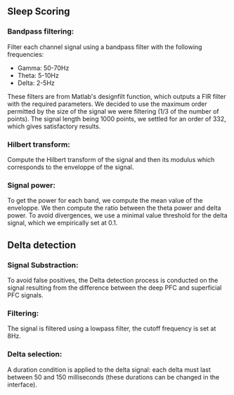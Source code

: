 ## Sleep Scoring

### Bandpass filtering:

Filter each channel signal using a bandpass filter with the following frequencies:

* Gamma: 50-70Hz
* Theta: 5-10Hz
* Delta: 2-5Hz

These filters are from Matlab's designfilt function, which outputs a FIR filter with the required parameters. We decided to use the maximum order permitted by the size of the signal we were filtering (1/3 of the number of points). The signal length being 1000 points, we settled for an order of 332, which gives satisfactory results.

### Hilbert transform:

Compute the Hilbert transform of the signal and then its modulus which corresponds to the enveloppe of the signal.

### Signal power:

To get the power for each band, we compute the mean value of the enveloppe. We then compute the ratio between the theta power and delta power. To avoid divergences, we use a minimal value threshold for the delta signal, which we empirically set at 0.1.

## Delta detection

### Signal Substraction:

To avoid false positives, the Delta detection process is conducted on the signal resulting from the difference between the deep PFC and superficial PFC signals.

### Filtering:

The signal is filtered using a lowpass filter, the cutoff frequency is set at 8Hz.

### Delta selection:

A duration condition is applied to the delta signal: each delta must last between 50 and 150 milliseconds (these durations can be changed in the interface).
